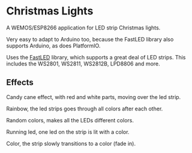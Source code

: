 # Christmas Lights

A WEMOS/ESP8266 application for LED strip Christmas lights.

Very easy to adapt to Arduino too, because the FastLED library also supports Arduino, as does PlatformIO.

Uses the [FastLED](http://www.fastled.io) library, which supports a great deal of LED strips. This includes the WS2801, WS2811, WS2812B, LPD8806 and more.

## Effects

Candy cane effect, with red and white parts, moving over the led strip.

Rainbow, the led strips goes through all colors after each other.

Random colors, makes all the LEDs different colors.

Running led, one led on the strip is lit with a color.

Color, the strip slowly transitions to a color (fade in).
